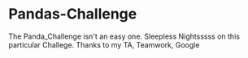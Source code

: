 # Pandas-Challenge
The Panda_Challenge isn't an easy one. Sleepless Nightsssss on this particular Challege. Thanks to my TA, Teamwork, Google

